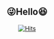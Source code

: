 <div align="center">

## :stuck_out_tongue_winking_eye:**Hello**:laughing:

 
[![Hits](https://hits.seeyoufarm.com/api/count/incr/badge.svg?url=https%3A%2F%2Fgithub.com%2Fkihyuny&count_bg=%235FB2EA&title_bg=%239B9B9B&icon=angellist.svg&icon_color=%23E7E7E7&title=hits&edge_flat=false)](https://hits.seeyoufarm.com)
<!-- & 
</br>

  [![Solved.ac프로필](http://mazassumnida.wtf/api/generate_badge?boj=jsh99875)](https://solved.ac/jsh99875)
  
<br>
-->

</br>


 
</div>
  
 
  
  

